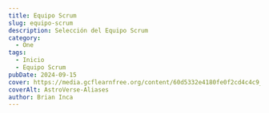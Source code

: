 ```yaml
---
title: Equipo Scrum
slug: equipo-scrum
description: Selección del Equipo Scrum
category:
  - One
tags:
  - Inicio
  - Equipo Scrum
pubDate: 2024-09-15
cover: https://media.gcflearnfree.org/content/60d5332e4180fe0f2cd4c4c9_06_25_2021/Roles-y-funciones-en-Scrum.png
coverAlt: AstroVerse-Aliases
author: Brian Inca
---
```


